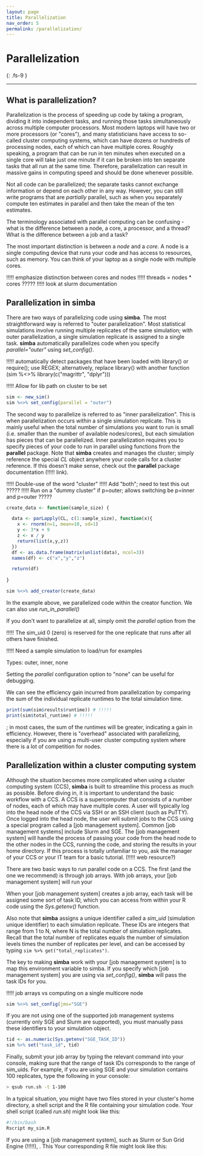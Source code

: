 ```yaml
---
layout: page
title: Parallelization
nav_order: 5
permalink: /parallelization/
---
```


# Parallelization
{: .fs-9 }

---

## What is parallelization?

Parallelization is the process of speeding up code by taking a program, dividing it into independent tasks, and running those tasks simultaneously across multiple computer processors. Most modern laptops will have two or more processors (or "cores"), and many statisticians have access to so-called cluster computing systems, which can have dozens or hundreds of processing nodes, each of which can have multiple cores. Roughly speaking, a program that can be run in ten minutes when executed on a single core will take just one minute if it can be broken into ten separate tasks that all run at the same time. Therefore, parallelization can result in massive gains in computing speed and should be done whenever possible.

Not all code can be parallelized; the separate tasks cannot exchange information or depend on each other in any way. However, you can still write programs that are *partially* parallel, such as when you separately compute ten estimates in parallel and then take the mean of the ten estimates.

The terminology associated with parallel computing can be confusing - what is the difference between a node, a core, a processor, and a thread? What is the difference between a job and a task?

The most important distinction is between a *node* and a *core*. A node is a single computing device that runs your code and has access to resources, such as memory. You can think of your laptop as a single node with multiple cores.

!!!!! emphasize distinction between cores and nodes
!!!!! threads = nodes * cores ?????
!!!!! look at slurm documentation

## Parallelization in **simba**

There are two ways of parallelizing code using **simba**. The most straightforward way is referred to "outer parallelization". Most statistical simulations involve running multiple replicates of the same simulation; with outer parallelization, a single simulation replicate is assigned to a single task. **simba** automatically parallelizes code when you specify *parallel="outer"* using *set_config()*.

!!!!! automatically detect packages that have been loaded with library() or require(); use REGEX; alternatively, replace library() with another function (sim %<>% library(c("magrittr", "dplyr")))

!!!!! Allow for lib path on cluster to be set

```R
sim <- new_sim()
sim %<>% set_config(parallel = "outer")
```

The second way to parallelize is referred to as "inner parallelization". This is when parallelization occurs *within* a single simulation replicate. This is mainly useful when the total number of simulations you want to run is small (i.e. smaller than the number of available nodes/cores), but each simulation has pieces that can be parallelized. Inner parallelization requires you to specify pieces of your code to run in parallel using functions from the **parallel** package. Note that **simba** creates and manages the cluster; simply reference the special *CL* object anywhere your code calls for a cluster reference. If this doesn't make sense, check out the **parallel** package documentation (!!!!! link).

!!!!! Double-use of the word "cluster"
!!!!! Add "both"; need to test this out ?????
!!!!! Run on a "dummy cluster" if p=outer; allows switching be p=inner and p=outer ?????

```R
create_data <- function(sample_size) {

  data <- parLapply(CL, c(1:sample_size), function(x){
    x <- rnorm(n=1, mean=10, sd=1)
  	y <- 3*x + 9
  	z <- x / y
    return(list(x,y,z))
  })
  df <- as.data.frame(matrix(unlist(data), ncol=3))
  names(df) <- c("x","y","z")

  return(df)
  
}

sim %<>% add_creator(create_data)
```

In the example above, we parallelized code within the creator function. We can also use *run_in_parallel()*

If you don't want to parallelize at all, simply omit the *parallel* option from the 

!!!!! The sim_uid 0 (zero) is reserved for the one replicate that runs after all others have finished.

!!!!! Need a sample simulation to load/run for examples

Types: outer, inner, none

Setting the *parallel* configuration option to "none" can be useful for debugging.

We can see the efficiency gain incurred from parallelization by comparing the sum of the individual replicate runtimes to the total simulation time.

```R
print(sum(sim$results$runtime)) # !!!!!
print(sim$total_runtime) # !!!!!
```

; in most cases, the sum of the runtimes will be greater, indicating a gain in efficiency. However, there is "overhead" associated with parallelizing, especially if you are using a multi-user cluster computing system where there is a lot of competition for nodes.

## Parallelization within a cluster computing system

Although the situation becomes more complicated when using a cluster computing system (CCS), **simba** is built to streamline this process as much as possible. Before diving in, it is important to understand the basic workflow with a CCS. A CCS is a supercomputer that consists of a number of nodes, each of which may have multiple cores. A user will typically log into the head node of the CCS via SSH or an SSH client (such as PuTTY). Once logged into the head node, the user will submit jobs to the CCS using a special program called a [job management system]. Common [job management systems] include Slurm and SGE. The [job management system] will handle the process of passing your code from the head node to the other nodes in the CCS, running the code, and storing the results in your home directory. If this process is totally unfamiliar to you, ask the manager of your CCS or your IT team for a basic tutorial. (!!!!! web resource?)

There are two basic ways to run parallel code on a CCS. The first (and the one we recommend) is through job arrays. With job arrays, your [job management system] will run your 

When your [job management system] creates a job array, each task will be assigned some sort of task ID, which you can access from within your R code using the *Sys.getenv()* function. 

Also note that **simba** assigns a unique identifier called a *sim_uid* (simulation unique identifier) to each simulation replicate. These IDs are integers that range from 1 to N, where N is the total number of simulation replicates. Recall that the total number of replicates equals the number of simulation levels times the number of replicates per level, and can be accessed by typing `sim %>% get("total_replicates")`.



The key to making **simba** work with your [job management system] is to map this environment variable to simba. If you specify which [job management system] you are using via *set_config()*, **simba** will pass the task IDs for you.


!!!!! job arrays vs computing on a single multicore node

```R
sim %<>% set_config(jms="SGE")
```

If you are not using one of the supported job management systems (currently only SGE and Slurm are supported), you must manually pass these identifiers to your simulation object.

```R
tid <- as.numeric(Sys.getenv("SGE_TASK_ID"))
sim %>% set("task_id", tid)
```

Finally, submit your job array by typing the relevant command into your console, making sure that the range of task IDs corresponds to the range of sim_uids. For example, if you are using SGE and your simulation contains 100 replicates, type the following in your console:

```bash
> qsub run.sh -t 1-100
```

In a typical situation, you might have two files stored in your cluster's home directory, a shell script and the R file containing your simulation code. Your shell script (called *run.sh*) might look like this:

```bash
#!/bin/bash
Rscript my_sim.R
```

If you are using a [job management system], such as Slurm or Sun Grid Engine (!!!!!), . This Your corresponding R file might look like this:

```R

```

